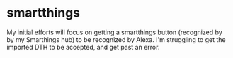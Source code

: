 # smartthings
My initial efforts will focus on getting a smartthings button (recognized by by my Smarthings hub) to be recognized by Alexa.  I'm struggling to get the imported DTH to be accepted, and get past an error.
